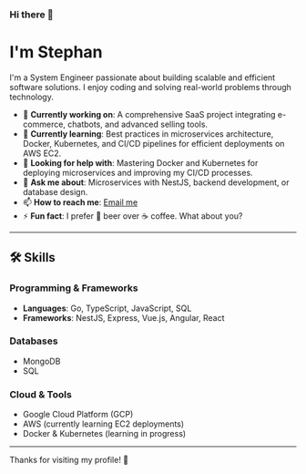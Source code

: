 ### Hi there 👋  
# I'm Stephan  

I'm a System Engineer passionate about building scalable and efficient software solutions. I enjoy coding and solving real-world problems through technology.  

- 🔭 **Currently working on**: A comprehensive SaaS project integrating e-commerce, chatbots, and advanced selling tools.  
- 🌱 **Currently learning**: Best practices in microservices architecture, Docker, Kubernetes, and CI/CD pipelines for efficient deployments on AWS EC2.  
- 🤔 **Looking for help with**: Mastering Docker and Kubernetes for deploying microservices and improving my CI/CD processes.  
- 💬 **Ask me about**: Microservices with NestJS, backend development, or database design.  
- 📫 **How to reach me**: [Email me](mailto:stph4211@gmail.com)  
- ⚡ **Fun fact**: I prefer 🍻 beer over ☕ coffee. What about you?  

---

## 🛠️ Skills  
### Programming & Frameworks  
- **Languages**: Go, TypeScript, JavaScript, SQL  
- **Frameworks**: NestJS, Express, Vue.js, Angular, React

### Databases  
- MongoDB  
- SQL  

### Cloud & Tools  
- Google Cloud Platform (GCP)  
- AWS (currently learning EC2 deployments)  
- Docker & Kubernetes (learning in progress)  

---

Thanks for visiting my profile! 🚀  

<!--
**StephanSuarez/StephanSuarez** is a ✨ _special_ ✨ repository because its `README.md` (this file) appears on your GitHub profile.

Here are some ideas to get you started:

- 🔭 I’m currently working on ...
- 🌱 I’m currently learning ...
- 👯 I’m looking to collaborate on ...
- 🤔 I’m looking for help with ...
- 💬 Ask me about ...
- 📫 How to reach me: ...
- 😄 Pronouns: ...
- ⚡ Fun fact: ...
-->
